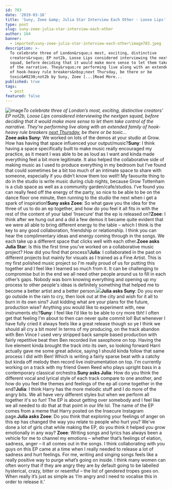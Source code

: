 ```yaml
---
id: 783
date: '2019-03-16'
title: 'Suny, Zoee &amp; Julia Star Interview Each Other - Loose Lips'
type: post
slug: suny-zoee-julia-star-interview-each-other
author: 164
banner:
  - imported\suny-zoee-julia-star-interview-each-other\image783.jpeg
description: >-
  To celebrate three of London&rsquo;s most, exciting, distinctive
  creators&rsquo; EP not2b, Loose Lips considered interviewing the nextgen
  squad, before deciding that it would make more sense to let them take control
  of the narrative. They&rsquo;re performing live along with an extended family
  of hook-heavy rule breakers&nbsp;next Thursday, be there or be
  toxic&#8230;not2b by Suny, Zoee [...]Read More...
published: true
tags:
  - post
featured: false
---
```

![image](../imported\suny-zoee-julia-star-interview-each-other\image783.jpeg)_To celebrate three of London’s most, exciting, distinctive creators’ EP not2b, Loose Lips considered interviewing the nextgen squad, before deciding that it would make more sense to let them take control of the narrative. They’re performing live along with an extended family of hook-heavy rule breakers_ [_next Thursday_](https://www.facebook.com/events/304428323757659/)_, be there or be toxic…_  
**Zoee asks Suny**: We worked on lots of the demos at your studio at Grow. How has having that space influenced your output/music?**Suny**: I think having a space specifically built to make music really encouraged my practice, as it meant I was able to be as loud as I want and kinda made everything feel a bit more legitimate. It also helped the collaborative side of making music as I used to produce everything in my bedroom but I’ve found that could sometimes be a bit too much of an intimate space to share with someone, especially if you didn’t know them too well!! My favourite thing to do in the studio is write music during club nights, because Grow Tottenham is a club space as well as a community garden/cafe/studios. I’ve found you can really feed off the energy of the party, so nice to be able to be on the dance floor one minute, then running to the studio the next when i get a spark of inspiration!**Suny asks Zoee**: So what gave you the idea for the three of us to do an ep together, and how do you feel it all fits in with the rest of the content of your label ‘Insecure’ that the ep is released on?**Zoee**: I think after we hung out and a did a few demos it became quite evident that we were all able to bring different energy to the table – which I think is the key to any good collaboration, friendship or relationship. I think you can hear the complimentary ideas and energy coming through in the songs. We each take up a different space that clicks well with each other.**Zoee asks Julia Star**: Is this the first time you’ve worked on a collaborative music project? How did you find that process?**Julia**: I collaborated in the past on different projects but mainly for visuals as I trained as a Fine Artist. This is my first polished music project so I'm really proud of us for putting this together and I feel like I learned so much from it. It can be challenging to compromise but in the end we all need other people around us to fill in each other’s gaps. Nobody was born knowing everything and opening up my process to other people's ideas is definitely something that helped me to become a better artist and a better person.![](https://lh5.googleusercontent.com/Ac7Zg1_OHlK3cCJdvH-A7pHjDB6vaG9Q2YD-xbuKkEmLKp4b8j4EIMXT0_dLzGT4y9anQzea6xh6S96GoPp-ALSCOmeheob31qrXu2BXFZNkmjxi5uGeccoSW0oOXIEY8YwGs8uf)**Julia asks Suny**: Do you ever go outside in the rain to cry, then look out at the city and wish for it all to burn in its own sins? Just kidding what are your plans for the future, production wise? Anything you would like to experiment with, new instruments etc?**Suny**: I feel like I’d like to be able to cry more tbh! I often get that feeling I'm about to then can never quite commit lol! But whenever I have fully cried it always feels like a great release though so ye I think we should all cry a bit more! In terms of my producing, on the track abandon with Ben Vince I used very stripped back sample based production with fairly repetitive beat then Ben recorded live saxophone on top. Having the live element kinda brought the track into its own, so looking forward Harri actually gave me some great advice, saying I should kinda follow that same process I did with Ben! Which is writing a fairly sparse beat with a catchy but kinda off melody then record live instrumentation on top. I'm currently working on a track with my friend Gwen Reed who plays upright bass in a contemporary classical orchestra.**Suny asks Julia**: How do you think the different vocal and lyrical style of each track compare to one another, and how do you feel the themes and feelings of the ep all come together in the end?**Julia**: I think Harry has the more melodic stuff and I do more of the angry bits. We all have very different styles but when we perform all together it's so fun! The EP is about getting over somebody and I feel like we all needed to do that at that point in our life lol. The name of the EP comes from a meme that Harry posted on the Insecure Instagram page.**Julia asks Zoee**: Do you think that exploring your feelings of anger on this ep has changed the way you relate to people who hurt you? We've done a lot of girls chat while making the EP, do you think it helped you grow emotionally in any way? **Zoee**: Writing songs and lyrics has always been a vehicle for me to channel my emotions – whether that’s feelings of elation, sadness, anger – it all comes out in the songs. I think collaborating with you guys on this EP came at a time when I really needed to release a lot of sadness and hurt feelings. For me, writing and singing songs feels like a really positive way to purge what’s going on inside. I think many women can often worry that if they are angry they are by default going to be labelled hysterical, crazy, bitter or resentful – the list of gendered tropes goes on. When really it’s just as simple as ‘I’m angry and I need to vocalise this in order to release it.’